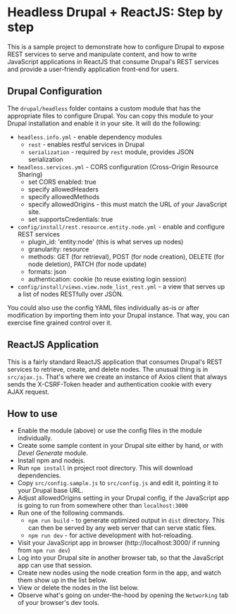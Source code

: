 Headless Drupal + ReactJS: Step by step
=======================================
This is a sample project to demonstrate how to configure Drupal to expose REST services
to serve and manipulate content, and how to write JavaScript applications in ReactJS that
consume Drupal's REST services and provide a user-friendly application front-end for users.


Drupal Configuration
--------------------
The `drupal/headless` folder contains a custom module that has the appropriate files
to configure Drupal. You can copy this module to your Drupal installation and enable
it in your site. It will do the following:

* `headless.info.yml` - enable dependency modules
    * `rest` - enables restful services in Drupal
    * `serialization` - required by `rest` module, provides JSON serialization
* `headless.services.yml` - CORS configuration (Cross-Origin Resource Sharing)
    * set CORS enabled: true
    * specify allowedHeaders
    * specify allowedMethods
    * specify allowedOrigins - this must match the URL of your JavaScript site.
    * set supportsCredentials: true
* `config/install/rest.resource.entity.node.yml` - enable and configure REST services
    * plugin_id: 'entity:node' (this is what serves up nodes)
    * granularity: resource
    * methods: GET (for retrieval), POST (for node creation), DELETE (for node deletion), PATCH (for node update)
    * formats: json
    * authentication: cookie (to reuse existing login session)
* `config/install/views.view.node_list_rest.yml` - a view that serves up a list of nodes RESTfully over JSON.

You could also use the config YAML files individually as-is or after modification by importing
them into your Drupal instance. That way, you can exercise fine grained control over it.

ReactJS Application
-------------------
This is a fairly standard ReactJS application that consumes Drupal's REST services to retrieve,
create, and delete nodes. The unusual thing is in `src/ajax.js`. That's where we create an
instance of Axios client that always sends the X-CSRF-Token header and authentication cookie
with every AJAX request.

How to use
----------
* Enable the module (above) or use the config files in the module individually.
* Create some sample content in your Drupal site either by hand, or with *Devel Generate* module.
* Install npm and nodejs.
* Run `npm install` in project root directory. This will download dependencies.
* Copy `src/config.sample.js` to `src/config.js` and edit it, pointing it to your Drupal base URL.
* Adjust allowedOrigins setting in your Drupal config, if the JavaScript app is going to run from
  somewhere other than `localhost:3000`
* Run one of the following commands.
    * `npm run build` - to generate optimized output in `dist` directory. This can then be served
       by any web server that can serve static files.
    * `npm run dev` - for active development with hot-reloading.
* Visit your JavaScript app in browser (http://localhost:3000/ if running from `npm run dev`)
* Log into your Drupal site in another browser tab, so that the JavaScript app can use that session.
* Create new nodes using the node creation form in the app, and watch them show up in the list below.
* View or delete the nodes in the list below.
* Observe what's going on under-the-hood by opening the `Networking` tab of your browser's dev tools.
